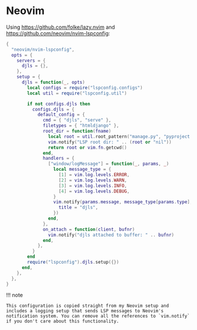# Neovim

Using <https://github.com/folke/lazy.nvim> and <https://github.com/neovim/nvim-lspconfig>:

```lua
{
  "neovim/nvim-lspconfig",
  opts = {
    servers = {
      djls = {},
    },
    setup = {
      djls = function(_, opts)
        local configs = require("lspconfig.configs")
        local util = require("lspconfig.util")

        if not configs.djls then
          configs.djls = {
            default_config = {
              cmd = { "djls", "serve" },
              filetypes = { "htmldjango" },
              root_dir = function(fname)
                local root = util.root_pattern("manage.py", "pyproject.toml")(fname)
                vim.notify("LSP root dir: " .. (root or "nil"))
                return root or vim.fn.getcwd()
              end,
              handlers = {
                ["window/logMessage"] = function(_, params, _)
                  local message_type = {
                    [1] = vim.log.levels.ERROR,
                    [2] = vim.log.levels.WARN,
                    [3] = vim.log.levels.INFO,
                    [4] = vim.log.levels.DEBUG,
                  }
                  vim.notify(params.message, message_type[params.type], {
                    title = "djls",
                  })
                end,
              },
              on_attach = function(client, bufnr)
                vim.notify("djls attached to buffer: " .. bufnr)
              end,
            },
          }
        end
        require("lspconfig").djls.setup({})
      end,
    },
  },
}
```

!!! note

    This configuration is copied straight from my Neovim setup and includes a logging setup that sends LSP messages to Neovim's notification system. You can remove all the references to `vim.notify` if you don't care about this functionality.
